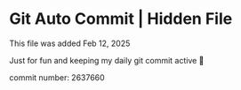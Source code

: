 # Git Auto Commit | Hidden File

This file was added Feb 12, 2025

Just for fun and keeping my daily git commit active 🤪

commit number: 2637660
